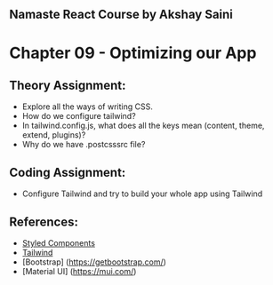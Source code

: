 ## Namaste React Course by Akshay Saini
# Chapter 09 - Optimizing our App


## Theory Assignment:
- Explore all the ways of writing CSS.
- How do we configure tailwind?
- In tailwind.config.js, what does all the keys mean (content, theme, extend, plugins)?
- Why do we have .postcsssrc file?


## Coding Assignment:
- Configure Tailwind and try to build your whole app using Tailwind


## References:
- [Styled Components](https://styled-components.com/)
- [Tailwind](https://tailwindcss.com/)
- [Bootstrap] (https://getbootstrap.com/)
- [Material UI] (https://mui.com/)